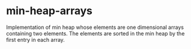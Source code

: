 # min-heap-arrays
Implementation of min heap whose elements are one dimensional arrays containing two elements. The elements are sorted in the min heap by the first entry in each array.
